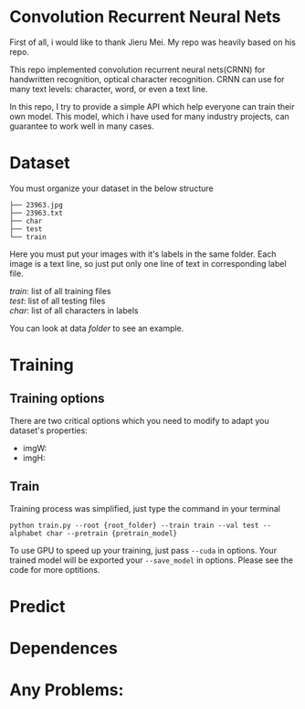 # Convolution Recurrent Neural Nets
First of all, i would like to thank Jieru Mei. My repo was heavily based on his repo.

This repo implemented convolution recurrent neural nets(CRNN) for handwritten recognition, optical character recognition. CRNN can use for many text levels: character, word, or even a text line.

In this repo, I try to provide a simple API which help everyone can train their own model. This model, which i have used for many industry projects, can guarantee to work well in many cases.

# Dataset
You must organize your dataset in the below structure
```
├── 23963.jpg
├── 23963.txt
├── char
├── test
└── train
```
Here you must put your images with it's labels in the same folder. Each image is a text line, so just put only one line of text in corresponding label file.

*train*: list of all training files <br />
*test*: list of all testing files <br />
*char*: list of all characters in labels <br />

You can look at data *folder* to see an example. 

# Training
## Training options
There are two critical options which you need to modify to adapt you dataset's properties:
* imgW: 
* imgH:

## Train
Training process was simplified, just type the command in your terminal

```
python train.py --root {root_folder} --train train --val test --alphabet char --pretrain {pretrain_model}
```
To use GPU to speed up your training, just pass ``--cuda`` in options. Your trained model will be exported your `--save_model` in options. Please see the code for more optitions.
# Predict

# Dependences
# Any Problems:
